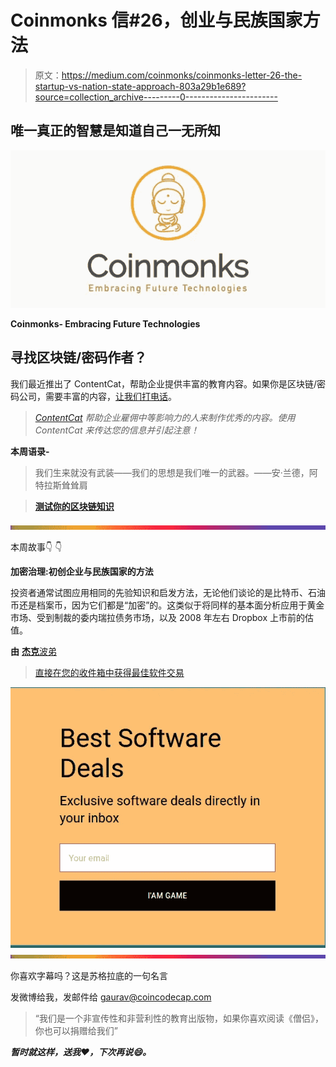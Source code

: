 # Coinmonks 信#26，创业与民族国家方法

> 原文：<https://medium.com/coinmonks/coinmonks-letter-26-the-startup-vs-nation-state-approach-803a29b1e689?source=collection_archive---------0----------------------->

## 唯一真正的智慧是知道自己一无所知

![](img/bf5077be8267e5ec2de60909e4b1a7c1.png)

**Coinmonks- Embracing Future Technologies**

## 寻找区块链/密码作者？

我们最近推出了 ContentCat，帮助企业提供丰富的教育内容。如果你是区块链/密码公司，需要丰富的内容，[让我们打电话](https://calendly.com/contentcat/30min/)。

> [*ContentCat*](https://contentcat.me/) *帮助企业雇佣中等影响力的人来制作优秀的内容。使用 ContentCat 来传达您的信息并引起注意！*

**本周语录-**

> 我们生来就没有武装——我们的思想是我们唯一的武器。——安·兰德，阿特拉斯耸耸肩

> [**测试你的区块链知识**](/coinmonks/blockchain-test-your-knowledge-beginner-advanced-or-expert-75c9f601718e)

![](img/bbd4c520f7a63777145b65e0ebc51cba.png)

本周故事👇 👇

**加密治理:初创企业与民族国家的方法**

投资者通常试图应用相同的先验知识和启发方法，无论他们谈论的是比特币、石油币还是档案币，因为它们都是“加密”的。这类似于将同样的基本面分析应用于黄金市场、受到制裁的委内瑞拉债务市场，以及 2008 年左右 Dropbox 上市前的估值。

**由** [**杰克**波弟](https://medium.com/u/ae4aa6592616?source=post_page-----803a29b1e689--------------------------------)

> [直接在您的收件箱中获得最佳软件交易](https://coincodecap.com/?utm_source=coinmonks)

[![](img/7c0b3dfdcbfea594cc0ae7d4f9bf6fcb.png)](https://coincodecap.com/?utm_source=coinmonks)![](img/bbd4c520f7a63777145b65e0ebc51cba.png)

你喜欢字幕吗？这是苏格拉底的一句名言

发微博给我，发邮件给 gaurav@coincodecap.com

> “我们是一个非宣传性和非营利性的教育出版物，如果你喜欢阅读《僧侣》，你也可以捐赠给我们”

***暂时就这样，送我❤️，下次再说😄。***